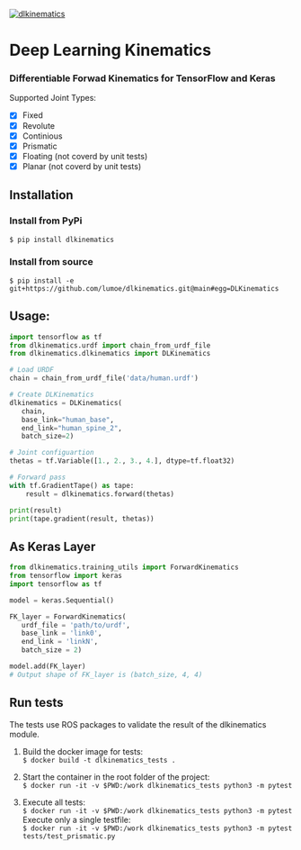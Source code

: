 [![dlkinematics](https://github.com/lumoe/dlkinematics/actions/workflows/main.yml/badge.svg)](https://github.com/lumoe/dlkinematics/actions/workflows/main.yml)

# Deep Learning Kinematics

### Differentiable Forwad Kinematics for TensorFlow and Keras

Supported Joint Types:

- [x] Fixed
- [x] Revolute
- [x] Continious
- [x] Prismatic
- [x] Floating (not coverd by unit tests)
- [x] Planar (not coverd by unit tests)

## Installation

### Install from PyPi

`$ pip install dlkinematics`

### Install from source

`$ pip install -e git+https://github.com/lumoe/dlkinematics.git@main#egg=DLKinematics`

## Usage:

```python
import tensorflow as tf
from dlkinematics.urdf import chain_from_urdf_file
from dlkinematics.dlkinematics import DLKinematics

# Load URDF
chain = chain_from_urdf_file('data/human.urdf')

# Create DLKinematics
dlkinematics = DLKinematics(
   chain,
   base_link="human_base",
   end_link="human_spine_2",
   batch_size=2)

# Joint configuartion
thetas = tf.Variable([1., 2., 3., 4.], dtype=tf.float32)

# Forward pass
with tf.GradientTape() as tape:
    result = dlkinematics.forward(thetas)

print(result)
print(tape.gradient(result, thetas))

```

## As Keras Layer

```python
from dlkinematics.training_utils import ForwardKinematics
from tensorflow import keras
import tensorflow as tf

model = keras.Sequential()

FK_layer = ForwardKinematics(
   urdf_file = 'path/to/urdf',
   base_link = 'link0',
   end_link = 'linkN',
   batch_size = 2)

model.add(FK_layer)
# Output shape of FK_layer is (batch_size, 4, 4)
```

## Run tests

The tests use ROS packages to validate the result of the dlkinematics module.

1. Build the docker image for tests:  
   `$ docker build -t dlkinematics_tests .`

1. Start the container in the root folder of the project:  
   `$ docker run -it -v $PWD:/work dlkinematics_tests python3 -m pytest`

1. Execute all tests:  
   `$ docker run -it -v $PWD:/work dlkinematics_tests python3 -m pytest`  
   Execute only a single testfile:  
   `$ docker run -it -v $PWD:/work dlkinematics_tests python3 -m pytest tests/test_prismatic.py`
